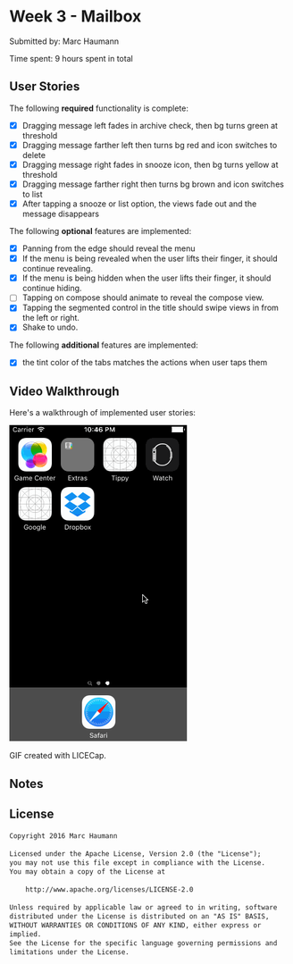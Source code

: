 # Week 3 - Mailbox

Submitted by: Marc Haumann

Time spent: 9 hours spent in total

## User Stories

The following **required** functionality is complete:
* [x] Dragging message left fades in archive check, then bg turns green at threshold
* [x] Dragging message farther left then turns bg red and icon switches to delete
* [x] Dragging message right fades in snooze icon, then bg turns yellow at threshold
* [x] Dragging message farther right then turns bg brown and icon switches to list
* [x] After tapping a snooze or list option, the views fade out and the message disappears

The following **optional** features are implemented:
* [x] Panning from the edge should reveal the menu
* [x] If the menu is being revealed when the user lifts their finger, it should continue revealing.
* [x] If the menu is being hidden when the user lifts their finger, it should continue hiding.
* [ ] Tapping on compose should animate to reveal the compose view.
* [x] Tapping the segmented control in the title should swipe views in from the left or right.
* [x] Shake to undo.

The following **additional** features are implemented:
- [x] the tint color of the tabs matches the actions when user taps them

## Video Walkthrough 

Here's a walkthrough of implemented user stories:

<img src='https://github.com/marchaumann/Dropbox/blob/master/dropbox.gif' title='Video Walkthrough' width='' alt='Video Walkthrough' />

GIF created with LICECap.

## Notes



## License

    Copyright 2016 Marc Haumann

    Licensed under the Apache License, Version 2.0 (the "License");
    you may not use this file except in compliance with the License.
    You may obtain a copy of the License at

        http://www.apache.org/licenses/LICENSE-2.0

    Unless required by applicable law or agreed to in writing, software
    distributed under the License is distributed on an "AS IS" BASIS,
    WITHOUT WARRANTIES OR CONDITIONS OF ANY KIND, either express or implied.
    See the License for the specific language governing permissions and
    limitations under the License.
